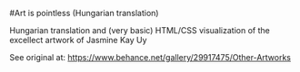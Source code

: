 #Art is pointless (Hungarian translation)

Hungarian translation and (very basic) HTML/CSS visualization of the excellect artwork of Jasmine Kay Uy

See original at: https://www.behance.net/gallery/29917475/Other-Artworks
